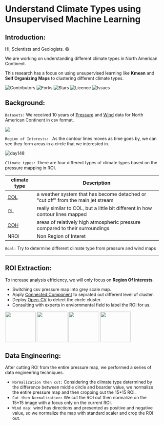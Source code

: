 # Understand Climate Types using Unsupervised Machine Learning
## Introduction:

Hi, Scientists and Geologists. :smiley:

We are working on understanding different climate types in North American Continent. 

This research has a focus on using unsupervised learning like **Kmean** and **Self Organizing Maps** to clustering different climate types.<br>

![Contributors](https://img.shields.io/github/contributors/EthanWTL/ClimateChange?style=plastic)
![Forks](https://img.shields.io/github/forks/EthanWTL/ClimateChange)
![Stars](https://img.shields.io/github/stars/EthanWTL/ClimateChange)
![Licence](https://img.shields.io/github/license/EthanWTL/ClimateChange)
![Issues](https://img.shields.io/github/issues/EthanWTL/ClimateChange)


## Background:
 ```Datasets:``` We received 10 years of [Pressure](Pressure_rawdata) and [Wind](Wind_rawdata) data for North American Continent in csv format. 

![](Visualizations/actualmap.gif)

 ```Region of Interests: ``` As the contour lines moves as time goes by, we can see they form areas in a circle that we interested in.

![day148](https://github.com/EthanWTL/ClimateChange/assets/97998419/f8de6c66-cecb-4125-a1b7-eeb665f779ec)

 ```Climate types:``` There are four different types of climate types based on the pressure mapping in ROI.

|climate type| Description|
| --- | --- |
|[COL](https://www.weatheronline.co.uk/reports/wxfacts/Cut-off-low.htm#:~:text=The%20cut%2Doff%20low%20is,the%20normal%20track%20of%20depressions.)| a weather system that has become detached or "cut off" from the main jet stream|
|CL| really similar to COL, but a little bit different in how contour lines mapped |
|[COH](https://glossary.ametsoc.org/wiki/Cutoff_high#:~:text=A%20warm%20high%20that%20has,American%20Meteorological%20Society%20(AMS).)| areas of relatively high atmospheric pressure compared to their surroundings|
|NROI| Non Region of Interet |

 ```Goal:``` Try to determine different climate type from pressure and wind maps
 
---

## ROI Extraction:
To increase analysis efficiency, we will only focus on **Region Of Interests**.
* Switching csv pressure map into grey scale map.
* Apply [Connected Component](https://www.sciencedirect.com/science/article/pii/S0031320317301693) to seprated out different level of cluster.
* Deploy [Open-CV](https://github.com/opencv/opencv) to detect the circle cluster.
* Consulting with experts in enviornmental field to label the ROI for us.
<img src="https://github.com/EthanWTL/ClimateChange/assets/97998419/11da3fd7-b657-4f51-85e1-a4a43e91a7e8" height="100">
<img src="https://github.com/EthanWTL/ClimateChange/assets/97998419/19c25973-de73-4fb0-9d91-43e923bc9c5a" height="100">
<img src="https://github.com/EthanWTL/ClimateChange/assets/97998419/2b1772de-3b7c-4115-bb92-81437d681fd7" height="100">
<img src="https://github.com/EthanWTL/ClimateChange/assets/97998419/52548b8b-20fb-4feb-9499-9161e93cc090" height="100">

## Data Engineering:
After cutting ROI from the entire pressure map, we performed a series of data engineering techniques.
* ```Normalization then cut:``` Considering the climate type determined by the difference between middle circle and boarder value, we normalize the entire pressure map and then cropping out the 15*15 ROI.
* ```Cut then Normalization:``` We cut the ROI out then normalize on the 15*15 image with a focus only on the current ROI.
* ```Wind map:``` wind has directions and presented as positive and negative value, so we normalize the map with standard scaler and crop the ROI out.



